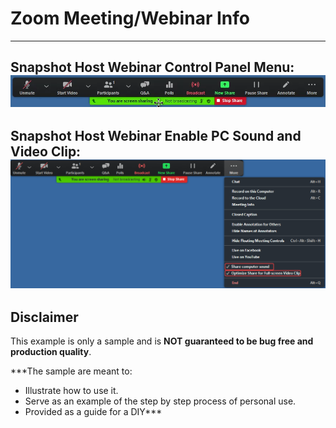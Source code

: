 # Zoom Meeting/Webinar Info

---
Snapshot Host Webinar Control Panel Menu: ![Webinar Host Control Panel Menu](ZoomWebinarHostControlPanelMenu.png)
---
Snapshot Host Webinar Enable PC Sound and Video Clip: ![Webinar Enable PC Sound and Video Clip](ZoomWebinarShareMORE_Enable_Sound.VideoClip.png)
---










## Disclaimer
This example is only a sample and is **NOT guaranteed to be bug free and production quality**.

***The sample are meant to:
- Illustrate how to use it.
- Serve as an example of the step by step process of personal use.
- Provided as a guide for a DIY***
